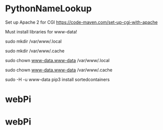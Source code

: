 # PythonNameLookup
Set up Apache 2 for CGI
https://code-maven.com/set-up-cgi-with-apache

Must install libraries for www-data!

sudo mkdir /var/www/.local

sudo mkdir /var/www/.cache

sudo chown www-data.www-data /var/www/.local

sudo chown www-data.www-data /var/www/.cache

sudo -H -u www-data pip3 install sortedcontainers
# webPi
# webPi
